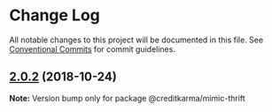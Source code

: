 # Change Log

All notable changes to this project will be documented in this file.
See [Conventional Commits](https://conventionalcommits.org) for commit guidelines.

<a name="2.0.2"></a>
## [2.0.2](https://github.com/creditkarma/Mimic/tree/master/packages/mimic-thrift/compare/v2.0.0...v2.0.2) (2018-10-24)

**Note:** Version bump only for package @creditkarma/mimic-thrift
